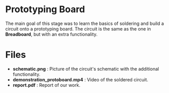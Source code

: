 # Prototyping Board
The main goal of this stage was to learn the basics of soldering and build a circuit onto a prototyping board.
The circuit is the same as the one in **Breadboard**, but with an extra functionality.

# Files
+ **schematic.png** : Picture of the circuit's schematic with the additional functionality.
+ **demonstration_protoboard.mp4** : Video of the soldered circuit.
+ **report.pdf** : Report of our work.
